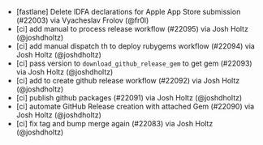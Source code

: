 * [fastlane] Delete IDFA declarations for Apple App Store submission (#22003) via Vyacheslav Frolov (@fr0l)
* [ci] add manual to process release workflow (#22095) via Josh Holtz (@joshdholtz)
* [ci] add manual dispatch th to deploy rubygems workflow (#22094) via Josh Holtz (@joshdholtz)
* [ci] pass version to `download_github_release_gem` to get gem (#22093) via Josh Holtz (@joshdholtz)
* [ci] add  to create github release workflow (#22092) via Josh Holtz (@joshdholtz)
* [ci] publish github packages (#22091) via Josh Holtz (@joshdholtz)
* [ci] automate GitHub Release creation with attached Gem (#22090) via Josh Holtz (@joshdholtz)
* [ci] fix tag and bump merge again (#22083) via Josh Holtz (@joshdholtz)
